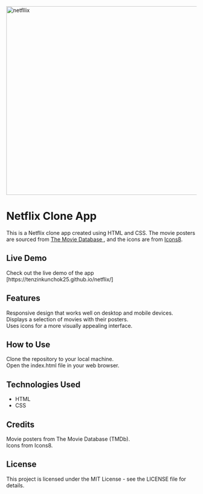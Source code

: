 <img width="1000" height="500" alt="netfllix" src="https://github.com/tenzinkunchok25/netflix/assets/148288088/20977fa1-512c-406f-a511-2f484d86a120">

<div>
  <h1>Netflix Clone App</h1>
  <p>This is a Netflix clone app created using HTML and CSS. The movie posters are sourced from <a href="https://www.themoviedb.org">The Movie Database </a>, and the icons are from <a href="https://icons8.com/">Icons8</a>.</p>
</div>

<div>
  <h2>Live Demo</h2>
<p>Check out the live demo of the app [https://tenzinkunchok25.github.io/netflix/]</p>
</div>

<div>
<h2>Features</h2>
<p>
  Responsive design that works well on desktop and mobile devices.<br>
  Displays a selection of movies with their posters.<br>
  Uses icons for a more visually appealing interface.
</p>
</div>

<div>
<h2>How to Use</h2>
  <p>Clone the repository to your local machine. <br>
Open the index.html file in your web browser.</p>
</div>

<div>
  <h2>Technologies Used</h2>
  <ul>
    <li>HTML</li>
    <li>CSS</li>
  </ul>
</div>


<div>
  <h2>Credits</h2>
  <p>
    Movie posters from The Movie Database (TMDb).<br>
    Icons from Icons8.
  </p>
</div>

<div>
  <h2>License</h2>
<p>This project is licensed under the MIT License - see the LICENSE file for details.</p>
</div>

